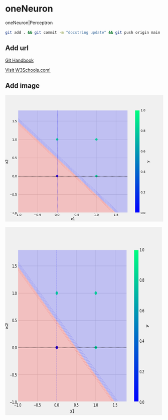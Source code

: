 # oneNeuron
oneNeuron|Perceptron

```bash
git add . && git commit -m "docstring update" && git push origin main
```

## Add url
[Git Handbook](https://guides.github.com/introduction/git-handbook/)

<a href="https://www.w3schools.com">Visit W3Schools.com!</a>

## Add image
![Sample Image](plots/orPlot.png)

<img src="plots/orPlot.png" alt="Girl in a jacket" width="500" height="600">
